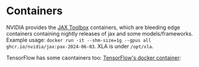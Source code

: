 # Containers

NVIDIA provides the [JAX
Toolbox](https://github.com/NVIDIA/JAX-Toolbox) containers, which are
bleeding edge containers containing nightly releases of jax and some
models/frameworks. Example usage: `docker run -it --shm-size=1g --gpus
all ghcr.io/nvidia/jax:pax-2024-06-03`. XLA is under `/opt/xla`.

TensorFlow has some caontainers too: [TensorFlow's docker
container](https://www.tensorflow.org/install/docker):
